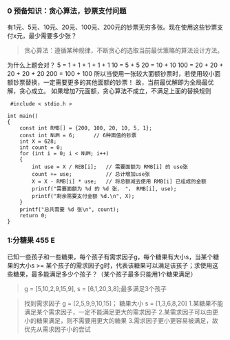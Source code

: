 ### 0 预备知识：贪心算法，钞票支付问题
有1元、5元、10元、20元、100元、200元的钞票无穷多张。现在使用这些钞票支付x元，最少需要多少张？
> 贪心算法：遵循某种规律，不断贪心的选取当前最优策略的算法设计方法。

为什么上题会对？
5 = 1 + 1 + 1 + 1 + 1
10 = 5 + 5
20 = 10 + 10
100 = 20 + 20 + 20 + 20 + 20
200 = 100 + 100
所以当使用一张较大面额钞票时，若使用较小面额钞票替换，一定需要更多的其他面额的钞票！
故，当前最优解即为全局最优解，贪心成立。
如果增加7元面额，贪心算法不成立，不满足上面的替换规则

~~~
 #include < stdio.h >

int main()
{
    const int RMB[] = {200, 100, 20, 10, 5, 1};
    const int NUM = 6;      // 6种面值的钞票
    int X = 628;
    int count = 0;
    for (int i = 0; i < NUM; i++)
    {
        int use = X / REB[i];   // 需要面额为 RMB[i] 的 use张
        count += use;           // 总计增加use张
        X = X - RMB[i] * use;   // 将总额减去使用 RMB[i] 已组成的金额
        printf("需要面额为 %d 的 %d 张， "， RMB[i], use);
        printf("剩余需要支付金额 %d.\n", X);
    }
    printf("总共需要 %d 张\n", count);
    return 0;
}
~~~
### 1:分糖果 455 E
已知一些孩子和一些糖果，每个孩子有需求因子g，每个糖果有大小s，当某个糖果的大小s >= 某个孩子的需求因子g时，代表该糖果可以满足该孩子；求使用这些糖果，最多能满足多少个孩子？（某个孩子最多只能用1个糖果满足）
> g = [5,10,2,9,15,9], s = [6,1,20,3,8];最多满足3个孩子

> 找到需求因子 g = [2,5,9,9,10,15]； 糖果大小 s = [1,3,6,8,20]
1.某糖果不能满足某个需求因子，一定不能满足更大的需求因子
2.某需求因子可以由更小的糖果满足，则不需要用更大的糖果
3.需求因子更小更容易被满足，故优先从需求因子小的尝试


